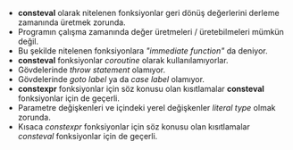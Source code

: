 * **consteval** olarak nitelenen fonksiyonlar geri dönüş değerlerini derleme zamanında üretmek zorunda.
* Programın çalışma zamanında değer üretmeleri / üretebilmeleri mümkün değil.
* Bu şekilde nitelenen fonksiyonlara _"immediate function"_ da deniyor.
* **consteval** fonksiyonlar _coroutine_ olarak kullanılamıyorlar.
* Gövdelerinde _throw statement_ olamıyor.
* Gövdelerinde _goto label_ ya da _case label_ olamıyor.
* **constexpr** fonksiyonlar için söz konusu olan kısıtlamalar **consteval** fonksiyonlar için de geçerli.
* Parametre değişkenleri ve içindeki yerel değişkenler _literal type_ olmak zorunda.
* Kısaca _constexpr_ fonksiyonlar için söz konusu olan kısıtlamalar _consteval_ fonksiyonlar için de geçerli.
